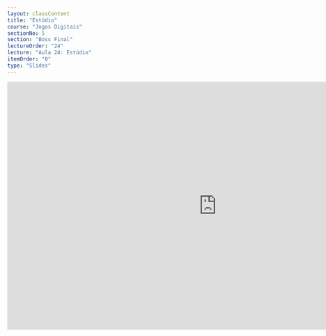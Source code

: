 ```yaml
---
layout: classContent
title: "Estúdio"
course: "Jogos Digitais"
sectionNo: 5
section: "Boss Final"
lectureOrder: "24"
lecture: "Aula 24: Estúdio"
itemOrder: "0"
type: "Slides"
---
```


<iframe src="https://docs.google.com/presentation/d/e/2PACX-1vQ8UekNhoYNMJxO9IZ_vKGJugadqhLO_15tPDRPx-soFLNqClq6B5v4xm_uGmo0Yxx2_67c75oxZB4x/embed?start=false&loop=false&delayms=3000" frameborder="0" width="960" height="569" allowfullscreen="true" mozallowfullscreen="true" webkitallowfullscreen="true"></iframe>